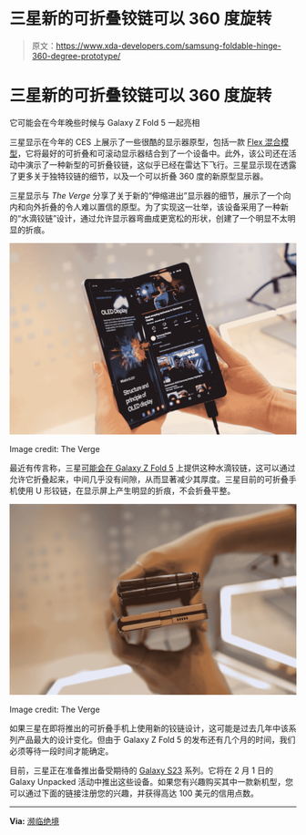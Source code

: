 # 三星新的可折叠铰链可以 360 度旋转

> 原文：<https://www.xda-developers.com/samsung-foldable-hinge-360-degree-prototype/>

# 三星新的可折叠铰链可以 360 度旋转

它可能会在今年晚些时候与 Galaxy Z Fold 5 一起亮相

三星显示在今年的 CES 上展示了一些很酷的显示器原型，包括一款 [Flex 混合模型](https://www.xda-developers.com/samsung-flex-hybrid-prototype-ces-2023/)，它将最好的可折叠和可滚动显示器结合到了一个设备中。此外，该公司还在活动中演示了一种新型的可折叠铰链，这似乎已经在雷达下飞行。三星显示现在透露了更多关于独特铰链的细节，以及一个可以折叠 360 度的新原型显示器。

三星显示与 *The Verge* 分享了关于新的“伸缩进出”显示器的细节，展示了一个向内和向外折叠的令人难以置信的原型。为了实现这一壮举，该设备采用了一种新的“水滴铰链”设计，通过允许显示器弯曲成更宽松的形状，创建了一个明显不太明显的折痕。

 <picture>![Person holding a prototype smartphone with an In & Out folding display.](img/c531d5c51eb5fdf6d9b58cf5171e67b7.png)</picture> 

Image credit: The Verge

最近有传言称，三星[可能会在 Galaxy Z Fold 5](https://www.xda-developers.com/samsungs-galaxy-z-fold-5-waterdrop-hinge-and-waterproof/) 上提供这种水滴铰链，这可以通过允许它折叠起来，中间几乎没有间隙，从而显著减少其厚度。三星目前的可折叠手机使用 U 形铰链，在显示屏上产生明显的折痕，不会折叠平整。

 <picture>![Person holding two foldables to compare their width.](img/c12cd0584e8247cca105dbb0e3c6bf0b.png)</picture> 

Image credit: The Verge

如果三星在即将推出的可折叠手机上使用新的铰链设计，这可能是过去几年中该系列产品最大的设计变化。但由于 Galaxy Z Fold 5 的发布还有几个月的时间，我们必须等待一段时间才能确定。

目前，三星正在准备推出备受期待的 [Galaxy S23](https://www.xda-developers.com/samsung-galaxy-s23/) 系列。它将在 2 月 1 日的 Galaxy Unpacked 活动中推出这些设备。如果您有兴趣购买其中一款新机型，您可以通过下面的链接注册您的兴趣，并获得高达 100 美元的信用点数。

* * *

**Via:** [濒临绝境](https://www.theverge.com/2023/1/19/23562651/samsung-360-display-prototype-z-fold-5-smartphone)